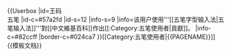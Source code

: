 {{Userbox
|id=王码</br>五笔
|id-c=#57a2fd
|id-s=12
|info-s=9
|info=该用户使用'''[[五笔字型输入法|五笔输入法]]'''對[[中文維基百科]]作出[[:Category:五笔使用者|貢獻]]。
|info-c=#82ccff
|border-c=#024ca7
}}<includeonly>[[Category:五笔使用者|{{PAGENAME}}]]</includeonly><noinclude>
{{模板文档}}
</noinclude>